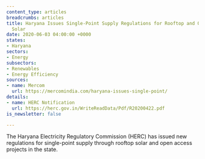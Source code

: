 ```yaml
---
content_type: articles
breadcrumbs: articles
title: Haryana Issues Single-Point Supply Regulations for Rooftop and Open Access
  Solar
date: 2020-06-03 04:00:00 +0000
states:
- Haryana
sectors:
- Energy
subsectors:
- Renewables
- Energy Efficiency
sources:
- name: Mercom
  url: https://mercomindia.com/haryana-issues-single-point/
details:
- name: HERC Notification
  url: https://herc.gov.in/WriteReadData/Pdf/R20200422.pdf
is_newsletter: false

---
```

The Haryana Electricity Regulatory Commission (HERC) has issued new regulations for single-point supply through rooftop solar and open access projects in the state.
